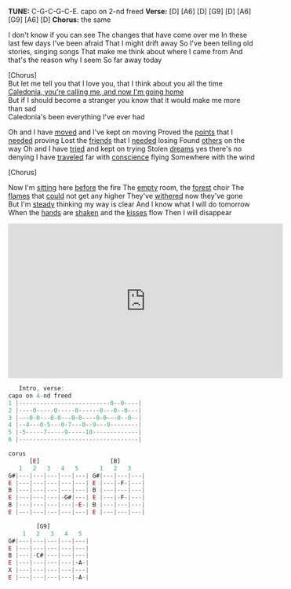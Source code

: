 
**TUNE:** C-G-C-G-C-E. capo on 2-nd freed
**Verse:** \[D] \[A6] \[D] \[G9] \[D] \[A6] \[G9] \[A6] \[D]
**Chorus:** the same

I don't know if you can see
The changes that have come over me
In these last few days I've been afraid
That I might drift away
So I've been telling old stories, singing songs
That make me think about where I came from
And that's the reason why I seem
So far away today

[Chorus]  
But let me tell you that I love you, that I think about you all the time  
[Caledonia, you're calling me, and now I'm going home](https://genius.com/15140332/Dougie-maclean-caledonia/Caledonia-youre-calling-me-and-now-im-going-home)  
But if I should become a stranger you know that it would make me more than sad  
Caledonia's been everything I've ever had

Oh and I have [moved](https://www.definitions.net/definition/moved) and I've kept on moving
Proved the [points](https://www.definitions.net/definition/points) that I [needed](https://www.definitions.net/definition/needed) proving
Lost the [friends](https://www.definitions.net/definition/friends) that I [needed](https://www.definitions.net/definition/needed) losing
Found [others](https://www.definitions.net/definition/others) on the way
Oh and I have [tried](https://www.definitions.net/definition/tried) and kept on trying
Stolen [dreams](https://www.definitions.net/definition/dreams) yes there's no denying
I have [traveled](https://www.definitions.net/definition/traveled) far with [conscience](https://www.definitions.net/definition/conscience) flying
Somewhere with the wind

[Chorus]

Now I'm [sitting](https://www.definitions.net/definition/sitting) here [before](https://www.definitions.net/definition/before) the fire
The [empty](https://www.definitions.net/definition/empty) room, the [forest](https://www.definitions.net/definition/forest) choir
The [flames](https://www.definitions.net/definition/flames) that [could](https://www.definitions.net/definition/could) not get any higher
They've [withered](https://www.definitions.net/definition/withered) now they've gone
But I'm [steady](https://www.definitions.net/definition/steady) thinking my way is clear
And I know what I will do tomorrow
When the [hands](https://www.definitions.net/definition/hands) are [shaken](https://www.definitions.net/definition/shaken) and the [kisses](https://www.definitions.net/definition/kisses) flow
Then I will disappear

<iframe width="560" height="315" src="https://www.youtube.com/embed/0Ro1i2AVJ1Y?si=cRptdL-eev3WOVKY" title="YouTube video player" frameborder="0" allow="accelerometer; autoplay; clipboard-write; encrypted-media; gyroscope; picture-in-picture; web-share" referrerpolicy="strict-origin-when-cross-origin" allowfullscreen></iframe>

```java    
   Intro, verse:    
capo on 4-nd freed
1 |--------------------------0--0----|
2 |----0-----0-----0------0---0--0---|
3 |---0-0---0-0---0-0----0-0---0--0--|
4 |--4---0-5---0-7---0--9---9--------|
5 |-5-----7-----9-----10-------------|
6 |----------------------------------|	
```

```js    
corus
	  [E]					 [B]				
   1   2   3   4   5	  1   2   3	  
G#|---|---|---|---|---| G#|---|---|---| 
E |---|---|---|---|---| E |---|-F-|---|
B |---|---|---|---|---| B |---|---|---| 
E |---|---|---|-G#|---| E |---|-F-|---| 
B |---|---|---|---|-E-| B |---|---|---| 
E |---|---|---|---|---| E |---|---|---| 

		[G9] 
  	1   2   3   4   5
G#|---|---|---|---|---| 
E |---|---|---|---|---| 
B |---|-C#|---|---|---| 
E |---|---|---|---|-A-|
X |---|---|---|---|---| 
E |---|---|---|---|-A-|
```

